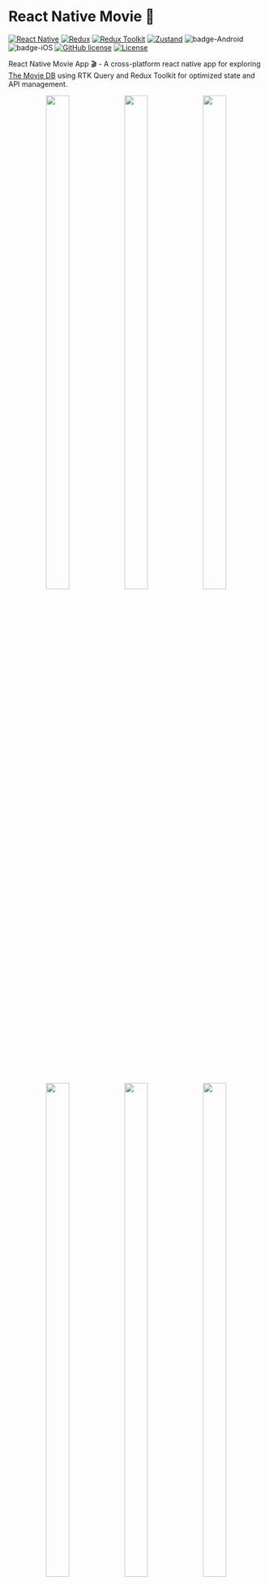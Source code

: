 # React Native Movie 🚀

[![React Native](https://img.shields.io/badge/React%20Native-v0.81.4-green.svg)](https://facebook.github.io/react-native/)
[![Redux](https://img.shields.io/badge/Redux-5.0.1-764ABC?logo=redux)](https://redux.js.org/)
[![Redux Toolkit](https://img.shields.io/badge/Redux%20Toolkit-v2.9.0-00BFFF?logo=redux)](https://redux-toolkit.js.org/)
[![Zustand](https://img.shields.io/badge/Zustand-v5.0.8-FF0099?logo=react)](https://github.com/pmndrs/zustand)
![badge-Android](https://img.shields.io/badge/Platform-Android-brightgreen)
![badge-iOS](https://img.shields.io/badge/Platform-iOS-lightgray)
[![GitHub license](https://img.shields.io/badge/license-Apache%20License%202.0-blue.svg?style=flat)](https://www.apache.org/licenses/LICENSE-2.0)
<a href="https://github.com/piashcse"><img alt="License" src="https://img.shields.io/static/v1?label=GitHub&message=piashcse&color=C51162"/></a>

React Native Movie App 🎬 - A cross-platform react native app for exploring [The Movie DB](https://www.themoviedb.org) using RTK Query and Redux Toolkit for optimized state and API management.<br>

<p align="center">
  <img width="30%" height="50%" src="https://github.com/piashcse/react-native-movie/blob/main/screenshots/1730741954753_100.PNG" />
  <img width="30%" height="50%" src="https://github.com/piashcse/react-native-movie/blob/main/screenshots/1730741946121_100.PNG" />
  <img width="30%" height="50%" src="https://github.com/piashcse/react-native-movie/blob/main/screenshots/1730741936047_100.PNG" />
  <img width="30%" height="50%" src="https://github.com/piashcse/react-native-movie/blob/main/screenshots/1730741920629_100.PNG" />
  <img width="30%" height="50%" src="https://github.com/piashcse/react-native-movie/blob/main/screenshots/1730741927781_100.PNG" />
  <img width="30%" height="50%" src="https://github.com/piashcse/react-native-movie/blob/main/screenshots/1730741964832_100.PNG" />
</p>

## ✨ Main Features  

### 🎬 Movies  
- 📃 Browse Movie List  
- 🔍 Search Movies  
- 📖 View Movie Details  
- 🎯 Discover Recommended Movies  
- ❤️ Save Favorite Movies (Local Storage)  

### 📺 TV Series  
- 📃 Browse TV Series List  
- 🔍 Search TV Series  
- 📖 View TV Series Details  
- 🎯 Discover Recommended TV Series  
- ❤️ Save Favorite TV Series (Local Storage)  

### 🌟 Celebrities  
- 👑 Popular Celebrities  
- 🔥 Trending Celebrities  
- 🔍 Search Celebrities
- 🎤 Artist Detail  

### ⚡ App Experience  
- 📚 Seamless Pagination with *RTK Query*  
- 🧭 Smooth Bottom Navigation  
- 📡 Network Connection Awareness with SnackBar  

## Project Structure

```
src/
├── assets/
│   └── placeholder.jpeg
├── components/
│   ├── alert-dialog/
│   │   ├── ConfirmationAlert.tsx
│   ├── celebrity-item/
│   │   ├── Celebrity.style.ts
│   │   └── CelebrityItemComponent.tsx
│   ├── favorite/
│   │   ├── FavoriteComponent.style.ts
│   │   └── FavoriteComponent.tsx
│   ├── loading-spinner/
│   │   ├── LoadingSpinner.style.ts
│   │   └── LoadingSpinner.tsx
│   ├── movie-item/
│   │   ├── MovieItem.style.ts
│   │   └── MovieItemComponent.tsx
│   ├── search/
│   │   ├── DynamicSearch.style.ts
│   │   └── DynamicSearch.tsx
│   ├── see-more/
│   │   └── SeeMoreText.tsx
│   └── tvseries-item/
│       ├── TvSeriesItem.style.ts
│       └── TvSeriesItemComponent.tsx
├── constant/
│   ├── appColors.ts
│   └── appConstants.ts
├── hooks/
│   └── useLocalization.ts
├── localization/
│   ├── appString.ts
│   └── i18nLocale.ts
├── navigation/
│   ├── AppNavigation.Style.ts
│   └── AppNavigation.tsx
├── screens/
│   ├── artist-detail/
│   │   ├── ArtistDetail.style.ts
│   │   └── ArtistDetail.tsx
│   ├── celebrity/
│   │   ├── popular/
│   │   │   ├── PopularCelebrity.style.ts
│   │   │   └── PopularCelebrity.tsx
│   │   └── trending/
│   │       ├── TrendingCelebrity.style.ts
│   │       └── TrendingCelebrity.tsx
│   ├── favorite/
│   │   ├── movie/
│   │   │   ├── FavoriteMovie.style.ts
│   │   │   └── FavoriteMovie.tsx
│   │   └── tvseries/
│   │       ├── FavoriteTvSeries.tsx
│   │       └── FovoriteTvSeries.style.ts
│   ├── movie/
│   │   ├── movie-detail/
│   │   │   ├── MovieDetail.style.ts
│   │   │   └── MovieDetail.tsx
│   │   ├── nowplaying/
│   │   │   ├── NowPlayingMovie.style.ts
│   │   │   └── NowPlayingMovie.tsx
│   │   ├── popular/
│   │   │   ├── PopularMovie.style.ts
│   │   │   └── PopularMovie.tsx
│   │   ├── toprated/
│   │   │   ├── TopRatedMovie.style.ts
│   │   │   └── TopRatedMovie.tsx
│   │   └── upcoming/
│   │       ├── UpComingMovie.style.ts
│   │       └── UpComingMovie.tsx
│   └── tvseries/
│       ├── airing_today/
│       │   ├── AiringTodayTvSeries.style.ts
│       │   └── AiringTodayTvSeries.tsx
│       ├── on_the_air/
│       │   ├── OnTheAirTvSeries.style.ts
│       │   └── OnTheAirTvSeries.tsx
│       ├── popular/
│       │   ├── PopularTvSeries.style.ts
│       │   └── PopularTvSeries.tsx
│       ├── top_rated/
│       │   ├── TopRatedTvSeries.style.ts
│       │   └── TopRatedTvSeries.tsx
│       └── tvseries-detail/
│           ├── TvSeriesDetail.style.ts
│           └── TvSeriesDetail.tsx
├── service/
│   ├── axiosInstance.ts
│   ├── baseQuery.ts
│   └── rtk-query/
│       └── rtkQuery.ts
├── store/
│   ├── apErrorMiddleware.ts
│   ├── store.ts
│   └── zustand/
│       ├── apiErrorStore.ts
│       ├── favoriteStore.ts
│       └── mmkv.ts
├── types/
│   ├── ApiRequest/
│   │   └── ApiRequest.ts
│   ├── navigation/
│   │   └── NavigationTypes.ts
│   └── response/
│       ├── ArtistAndCrew.ts
│       ├── ArtistDetail.ts
│       ├── Celebrity.ts
│       ├── CombinedCredit.ts
│       ├── Dates.ts
│       ├── MovieDetail.ts
│       ├── MovieItem.ts
│       ├── MovieResult.ts
│       ├── TvSeriesDetail.ts
│       ├── TvSeriesItem.ts
│       └── TvSeriesResult.ts
├── utils/
│   ├── common.ts
│   └── networkConnection.tsx
```

## Architecture

- RTK Query-Based Architecture (RTK Query - Hooks - reducer)
- Redux
<p float="left"> 
  <a href='https://redux-toolkit.js.org/rtk-query/overview'>
  <img src='https://redux-toolkit.js.org/img/redux-logo-landscape.png' height='50' alt='RTK Query Logo' aria-label='redux-toolkit.js.org/rtk-query' />
</a>
</p>

## Built With 🛠

- [React-Native](https://reactnative.dev/) - React Native brings React's declarative UI framework to iOS and Android. With React Native, you use native UI controls and have full access to the native platform.  
- [RTK Query](https://redux-toolkit.js.org/rtk-query/overview) - RTK Query is a powerful data fetching and caching tool. It is designed to simplify common cases for loading data in a web application, eliminating the need to hand-write data fetching & caching logic yourself.  
- [Axios](https://axios-http.com/) - Axios is a simple promise based HTTP client for the browser and node.js. Axios provides a simple to use library in a small package with a very extensible interface.  
- [Redux-toolkit](https://redux-toolkit.js.org/) - The official, opinionated, batteries-included toolset for efficient Redux development.  
- [Redux](https://redux.js.org/) - Redux is an open-source JavaScript library for managing and centralizing application state. It is most commonly used with libraries such as React or Angular for building user interfaces.  
- [React-Navigation 7](https://reactnavigation.org/) - Routing and navigation for your React Native apps.  
- [Zustand](https://zustand-demo.pmnd.rs/) - A small, fast and scalable bearbones state-management solution using simplified flux principles. Has a comfy API based on hooks, isn't boilerplatey or opinionated.  
- [react-native-mmkv](https://github.com/mrousavy/react-native-mmkv) - ⚡️ The fastest key/value storage for React Native. ~30x faster than AsyncStorage!  
- [FlashList](https://shopify.github.io/flash-list/) - A high-performance list component for React Native, built by Shopify. It provides better performance than FlatList by optimizing rendering for large datasets.
  
## Requirements

- [Node.js](https://nodejs.org/) (latest)
- [Yarn](https://yarnpkg.com/) (latest)

## How to run

- `git clone git@github.com:piashcse/react-native-movie.git`
- `yarn install`

Now, you can choose a command to run the project:

- `yarn ios` to run on iOS simulator
- `yarn android` to run on Android simulator

## 👨 Developed By

<a href="https://twitter.com/piashcse" target="_blank">
  <img src="https://avatars.githubusercontent.com/piashcse" width="80" align="left">
</a>

**Mehedi Hassan Piash**

[![Twitter](https://img.shields.io/badge/-Twitter-1DA1F2?logo=x&logoColor=white&style=for-the-badge)](https://twitter.com/piashcse)
[![Medium](https://img.shields.io/badge/-Medium-00AB6C?logo=medium&logoColor=white&style=for-the-badge)](https://medium.com/@piashcse)
[![Linkedin](https://img.shields.io/badge/-LinkedIn-0077B5?logo=linkedin&logoColor=white&style=for-the-badge)](https://www.linkedin.com/in/piashcse/)
[![Web](https://img.shields.io/badge/-Web-0073E6?logo=appveyor&logoColor=white&style=for-the-badge)](https://piashcse.github.io/)
[![Blog](https://img.shields.io/badge/-Blog-0077B5?logo=readme&logoColor=white&style=for-the-badge)](https://piashcse.blogspot.com)

# License

```
Copyright 2023 piashcse (Mehedi Hassan Piash)

Licensed under the Apache License, Version 2.0 (the "License");
you may not use this file except in compliance with the License.
You may obtain a copy of the License at

    http://www.apache.org/licenses/LICENSE-2.0

Unless required by applicable law or agreed to in writing, software
distributed under the License is distributed on an "AS IS" BASIS,
WITHOUT WARRANTIES OR CONDITIONS OF ANY KIND, either express or implied.
See the License for the specific language governing permissions and
limitations under the License.
```
